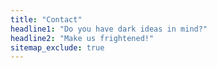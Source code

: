 ```yaml
---
title: "Contact"
headline1: "Do you have dark ideas in mind?"
headline2: "Make us frightened!"
sitemap_exclude: true
---
```

